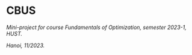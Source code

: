 # CBUS

*Mini-project for course Fundamentals of Optimization, semester 2023-1, HUST.* 

*Hanoi, 11/2023.*
